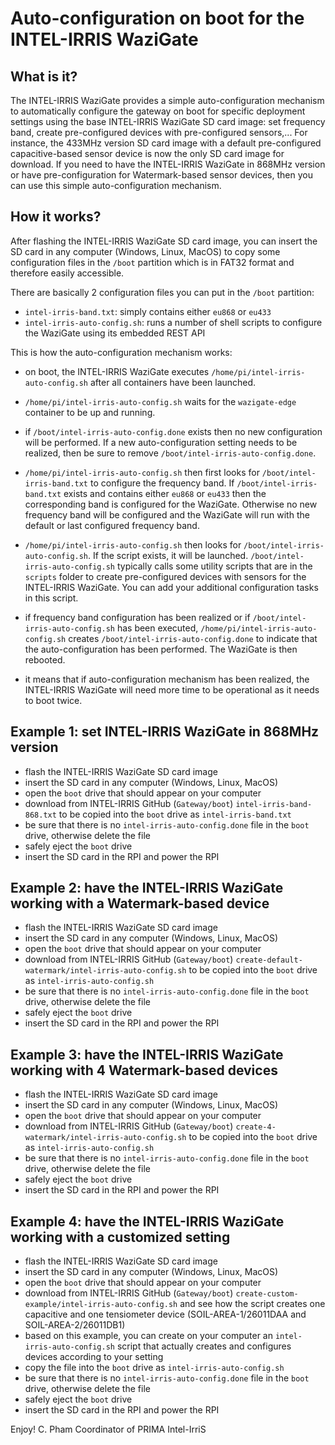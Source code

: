 Auto-configuration on boot for the INTEL-IRRIS WaziGate
====================================================

What is it?
-----------

The INTEL-IRRIS WaziGate provides a simple auto-configuration mechanism to automatically configure the gateway on boot for specific deployment settings using the base INTEL-IRRIS WaziGate SD card image: set frequency band, create pre-configured devices with pre-configured sensors,... For instance, the 433MHz version SD card image with a default pre-configured capacitive-based sensor device is now the only SD card image for download. If you need to have the INTEL-IRRIS WaziGate in 868MHz version or have pre-configuration for Watermark-based sensor devices, then you can use this simple auto-configuration mechanism.

How it works?
-----------

After flashing the INTEL-IRRIS WaziGate SD card image, you can insert the SD card in any computer (Windows, Linux, MacOS) to copy some configuration files in the `/boot` partition which is in FAT32 format and therefore easily accessible.

There are basically 2 configuration files you can put in the `/boot` partition:

- `intel-irris-band.txt`: simply contains either `eu868` or `eu433`
- `intel-irris-auto-config.sh`: runs a number of shell scripts to configure the WaziGate using its embedded REST API

This is how the auto-configuration mechanism works:

- on boot, the INTEL-IRRIS WaziGate executes `/home/pi/intel-irris-auto-config.sh` after all containers have been launched.

- `/home/pi/intel-irris-auto-config.sh` waits for the `wazigate-edge` container to be up and running. 

- if `/boot/intel-irris-auto-config.done` exists then no new configuration will be performed. If a new auto-configuration setting needs to be realized, then be sure to remove `/boot/intel-irris-auto-config.done`.

- `/home/pi/intel-irris-auto-config.sh` then first looks for `/boot/intel-irris-band.txt` to configure the frequency band. If `/boot/intel-irris-band.txt` exists and contains either `eu868` or `eu433` then the corresponding band is configured for the WaziGate. Otherwise no new frequency band will be configured and the WaziGate will run with the default or last configured frequency band.

- `/home/pi/intel-irris-auto-config.sh` then looks for `/boot/intel-irris-auto-config.sh`. If the script exists, it will be launched. `/boot/intel-irris-auto-config.sh` typically calls some utility scripts that are in the `scripts` folder to create pre-configured devices with sensors for the INTEL-IRRIS WaziGate. You can add your additional configuration tasks in this script. 

- if frequency band configuration has been realized or if `/boot/intel-irris-auto-config.sh` has been executed, `/home/pi/intel-irris-auto-config.sh` creates `/boot/intel-irris-auto-config.done` to indicate that the auto-configuration has been performed. The WaziGate is then rebooted.

- it means that if auto-configuration mechanism has been realized, the INTEL-IRRIS WaziGate will need more time to be operational as it needs to boot twice.


Example 1: set INTEL-IRRIS WaziGate in 868MHz version
-----------

- flash the INTEL-IRRIS WaziGate SD card image
- insert the SD card in any computer (Windows, Linux, MacOS)
- open the `boot` drive that should appear on your computer
- download from INTEL-IRRIS GitHub (`Gateway/boot`) `intel-irris-band-868.txt` to be copied into the `boot` drive as `intel-irris-band.txt`
- be sure that there is no `intel-irris-auto-config.done` file in the `boot` drive, otherwise delete the file
- safely eject the `boot` drive
- insert the SD card in the RPI and power the RPI

Example 2: have the INTEL-IRRIS WaziGate working with a Watermark-based device
-----------

- flash the INTEL-IRRIS WaziGate SD card image
- insert the SD card in any computer (Windows, Linux, MacOS)
- open the `boot` drive that should appear on your computer
- download from INTEL-IRRIS GitHub (`Gateway/boot`) `create-default-watermark/intel-irris-auto-config.sh` to be copied into the `boot` drive as `intel-irris-auto-config.sh`
- be sure that there is no `intel-irris-auto-config.done` file in the `boot` drive, otherwise delete the file
- safely eject the `boot` drive
- insert the SD card in the RPI and power the RPI

Example 3: have the INTEL-IRRIS WaziGate working with 4 Watermark-based devices
-----------

- flash the INTEL-IRRIS WaziGate SD card image
- insert the SD card in any computer (Windows, Linux, MacOS)
- open the `boot` drive that should appear on your computer
- download from INTEL-IRRIS GitHub (`Gateway/boot`) `create-4-watermark/intel-irris-auto-config.sh` to be copied into the `boot` drive as `intel-irris-auto-config.sh`
- be sure that there is no `intel-irris-auto-config.done` file in the `boot` drive, otherwise delete the file
- safely eject the `boot` drive
- insert the SD card in the RPI and power the RPI

Example 4: have the INTEL-IRRIS WaziGate working with a customized setting
-----------

- flash the INTEL-IRRIS WaziGate SD card image
- insert the SD card in any computer (Windows, Linux, MacOS)
- open the `boot` drive that should appear on your computer
- download from INTEL-IRRIS GitHub (`Gateway/boot`) `create-custom-example/intel-irris-auto-config.sh` and see how the script creates one capacitive and one tensiometer device (SOIL-AREA-1/26011DAA and SOIL-AREA-2/26011DB1)
- based on this example, you can create on your computer an `intel-irris-auto-config.sh` script that actually creates and configures devices according to your setting
- copy the file into the `boot` drive as `intel-irris-auto-config.sh`
- be sure that there is no `intel-irris-auto-config.done` file in the `boot` drive, otherwise delete the file
- safely eject the `boot` drive
- insert the SD card in the RPI and power the RPI

Enjoy!
C. Pham
Coordinator of PRIMA Intel-IrriS

